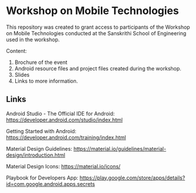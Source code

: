 # Workshop on Mobile Technologies

This repository was created to grant access to participants of the Workshop on Mobile Technologies conducted at the Sanskrithi School of Engineering used in the workshop.

Content:

1. Brochure of the event
2. Android resource files and project files created during the workshop.
3. Slides
4. Links to more information.

## Links

Android Studio - The Official IDE for Android:
https://developer.android.com/studio/index.html

Getting Started with Android:
https://developer.android.com/training/index.html

Material Design Guidelines:
https://material.io/guidelines/material-design/introduction.html

Material Design Icons:
https://material.io/icons/

Playbook for Developers App:
https://play.google.com/store/apps/details?id=com.google.android.apps.secrets


